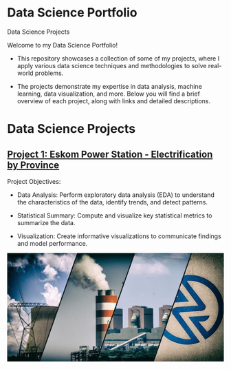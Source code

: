 # Data Science Portfolio
Data Science Projects

Welcome to my Data Science Portfolio!

- This repository showcases a collection of some of my projects, where I apply various data science techniques and methodologies to solve real-world problems.

- The projects demonstrate my expertise in data analysis, machine learning, data visualization, and more. Below you will find a brief overview of each project, along with links and detailed descriptions.

# Data Science Projects

## [Project 1: Eskom Power Station - Electrification by Province](https://github.com/KalaPrinceM/DATA_SCIENCE_Portfolio/blob/main/ESKOM%20Python%20Portfolio.ipynb)
Project Objectives:

- Data Analysis: Perform exploratory data analysis (EDA) to understand the characteristics of the data, identify trends, and detect patterns.

- Statistical Summary: Compute and visualize key statistical metrics to summarize the data.

- Visualization: Create informative visualizations to communicate findings and model performance.
  
![](https://github.com/KalaPrinceM/DATA_SCIENCE_Portfolio/blob/main/Python/Eskom/Images/ESKOM%20Power%20Station.jpg)
